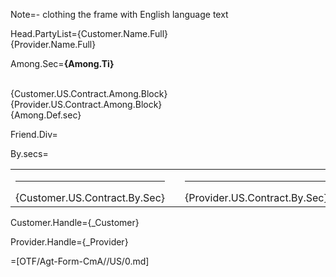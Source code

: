 Note=- clothing the frame with English language text

Head.PartyList={Customer.Name.Full}<br>{Provider.Name.Full}

Among.Sec=<b>{Among.Ti}</b><br><br><ul type="none" style="padding-left: 0"><li>{Customer.US.Contract.Among.Block}<br></li><li>{Provider.US.Contract.Among.Block}<br></li><li>{Among.Def.sec}</li></ul>

Friend.Div=</i>

By.secs=<table><tr><td valign="top" width="300px"><hr>{Customer.US.Contract.By.Sec}</td><td width="100px"></td><td valign="top" width="300px"><hr>{Provider.US.Contract.By.Sec}</td></tr></table>

Customer.Handle={_Customer}

Provider.Handle={_Provider}

=[OTF/Agt-Form-CmA//US/0.md]
